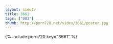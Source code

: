```yaml
--- 
layout: sieutv
title: 3661
tags: ["003"]
thumb: http://porn720.net/video/3661/poster.jpg
---
```

{% include porn720 key="3661" %} 
